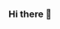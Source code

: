 ### Hi there 👋

<!--
**escandihub/escandihub** is a ✨ _special_ ✨ repository because its `README.md` (this file) appears on your GitHub profile.

Here are some ideas to get you started:

- 🔭 I’m currently working on Pofile webSite
- 🌱 I’m currently learning advanced Laravel skill.
- 💬 Ask me about you want
- 📫 How to reach me: xcandon@icloud.com
- 😄 Pronouns: ...
- ⚡ Fun fact: i love listen hard core music 😈
-->
